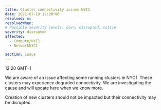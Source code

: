 ```yaml
---
title: Cluster connectivity issues NYC1
date: 2021-07-19 12:20:00
resolved: no
resolvedWhen:
# Possible severity levels: down, disrupted, notice
severity: disrupted
affected:
  - Compute/NYC1
  - NetworkNYC1

section: issue
---
```

12:20 GMT+1

We are aware of an issue affecting some running clusters in NYC1. These clusters may experience degraded connectivity. We are investigating the cause and will update here when we know more.

Creation of new clusters should not be impacted but their connectivity may be disrupted.
